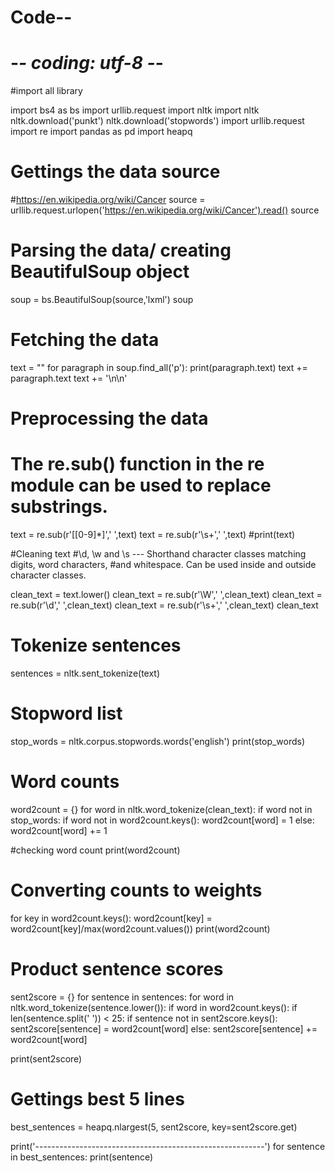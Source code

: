 # Code--
# -*- coding: utf-8 -*-

#import all library

import bs4 as bs
import urllib.request
import nltk
import nltk
nltk.download('punkt')
nltk.download('stopwords')
import urllib.request
import re
import pandas as pd 
import heapq

# Gettings the data source
#https://en.wikipedia.org/wiki/Cancer
source = urllib.request.urlopen('https://en.wikipedia.org/wiki/Cancer').read()
source

# Parsing the data/ creating BeautifulSoup object
soup = bs.BeautifulSoup(source,'lxml')
soup


# Fetching the data
text = ""
for paragraph in soup.find_all('p'):
    print(paragraph.text)
    text += paragraph.text 
    text += '\n\n'

# Preprocessing the data
# The re.sub() function in the re module can be used to replace substrings. 
text = re.sub(r'\[[0-9]*\]',' ',text)
text = re.sub(r'\s+',' ',text)
#print(text)


#Cleaning text
#\d, \w and \s --- Shorthand character classes matching digits, word characters, 
#and whitespace. Can be used inside and outside character classes.

clean_text = text.lower()
clean_text = re.sub(r'\W',' ',clean_text)
clean_text = re.sub(r'\d',' ',clean_text)
clean_text = re.sub(r'\s+',' ',clean_text)
clean_text


# Tokenize sentences
sentences = nltk.sent_tokenize(text)

# Stopword list
stop_words = nltk.corpus.stopwords.words('english')
print(stop_words)


# Word counts 
word2count = {}
for word in nltk.word_tokenize(clean_text):
    if word not in stop_words:
        if word not in word2count.keys():
            word2count[word] = 1
        else:
            word2count[word] += 1

#checking word count 
print(word2count)


# Converting counts to weights
for key in word2count.keys():
    word2count[key] = word2count[key]/max(word2count.values())
print(word2count)


# Product sentence scores    
sent2score = {}
for sentence in sentences:
    for word in nltk.word_tokenize(sentence.lower()):
        if word in word2count.keys():
            if len(sentence.split(' ')) < 25:
                if sentence not in sent2score.keys():
                    sent2score[sentence] = word2count[word]
                else:
                    sent2score[sentence] += word2count[word]


  
print(sent2score)

# Gettings best 5 lines             
best_sentences = heapq.nlargest(5, sent2score, key=sent2score.get)

print('---------------------------------------------------------')
for sentence in best_sentences:
    print(sentence)
